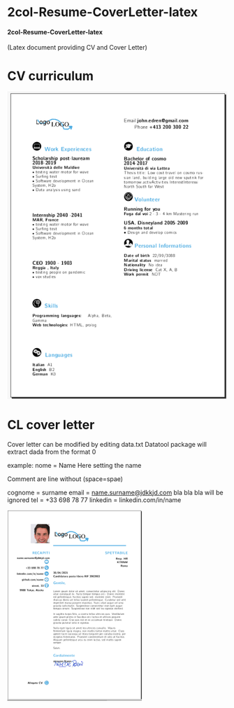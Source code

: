 # 2col-Resume-CoverLetter-latex
#### 2col-Resume-CoverLetter-latex


(Latex  document providing CV and Cover Letter)

# CV  curriculum

![CV](/image/cv.png)

# CL  cover letter

Cover  letter can be  modified by editing  data.txt
Datatool package will  extract dada from  the format   <name> 0 <data>
  
example:
nome = Name
Here setting  the name

Comment are line without (space=spae)

cognome = surname
email = name.surname@jdkkjd.com
bla bla bla will be ignored
tel = +33 698 78 77
linkedin = linkedin.com/in/name

![CL](/image/CL.png)
